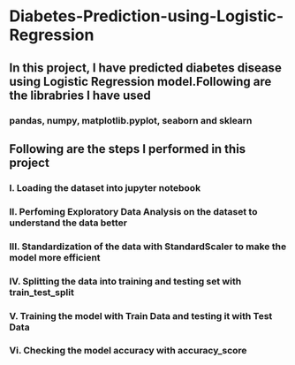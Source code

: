# Diabetes-Prediction-using-Logistic-Regression
## In this project, I have predicted diabetes disease using Logistic Regression model.Following are the librabries I have used 
### pandas, numpy, matplotlib.pyplot, seaborn and sklearn

## Following are the steps I performed in this project

### I. Loading the dataset into jupyter notebook

### II. Perfoming Exploratory Data Analysis on the dataset to understand the data better

### III. Standardization of the data with StandardScaler to make the model more efficient

### IV. Splitting the data into training and testing set with train_test_split

### V. Training the model with Train Data and testing it with Test Data

### Vi. Checking the model accuracy with accuracy_score



